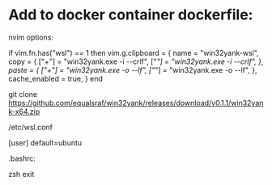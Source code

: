 # Add to docker container dockerfile:

nvim options:

if vim.fn.has("wsl") == 1 then
vim.g.clipboard = {
name = "win32yank-wsl",
copy = {
["+"] = "win32yank.exe -i --crlf",
["*"] = "win32yank.exe -i --crlf",
},
paste = {
["+"] = "win32yank.exe -o --lf",
["*"] = "win32yank.exe -o --lf",
},
cache_enabled = true,
}
end

git clone https://github.com/equalsraf/win32yank/releases/download/v0.1.1/win32yank-x64.zip

/etc/wsl.conf

[user]
default=ubuntu

.bashrc:

zsh
exit
